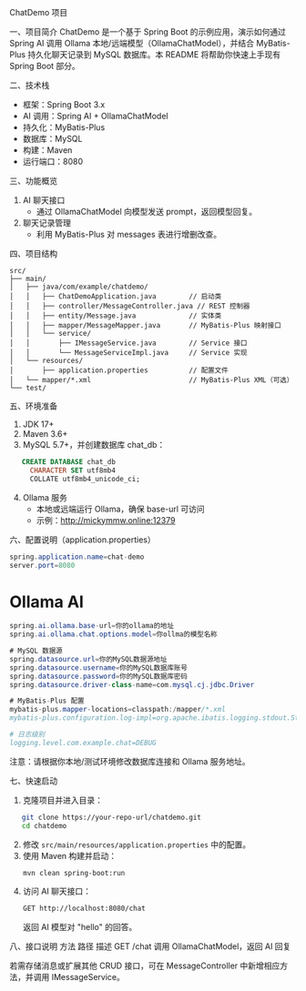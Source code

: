 ChatDemo 项目

一、项目简介
ChatDemo 是一个基于 Spring Boot 的示例应用，演示如何通过 Spring AI 调用 Ollama 本地/远端模型（OllamaChatModel），并结合 MyBatis-Plus 持久化聊天记录到 MySQL 数据库。本 README 将帮助你快速上手现有 Spring Boot 部分。

二、技术栈
- 框架：Spring Boot 3.x
- AI 调用：Spring AI + OllamaChatModel
- 持久化：MyBatis-Plus
- 数据库：MySQL
- 构建：Maven
- 运行端口：8080

三、功能概览
1. AI 聊天接口
   - 通过 OllamaChatModel 向模型发送 prompt，返回模型回复。
2. 聊天记录管理
   - 利用 MyBatis-Plus 对 messages 表进行增删改查。

四、项目结构
```
src/
├── main/
│   ├── java/com/example/chatdemo/
│   │   ├── ChatDemoApplication.java        // 启动类
│   │   ├── controller/MessageController.java // REST 控制器
│   │   ├── entity/Message.java             // 实体类
│   │   ├── mapper/MessageMapper.java       // MyBatis-Plus 映射接口
│   │   └── service/
│   │       ├── IMessageService.java        // Service 接口
│   │       └── MessageServiceImpl.java     // Service 实现
│   └── resources/
│       ├── application.properties          // 配置文件
│   └── mapper/*.xml                        // MyBatis-Plus XML（可选）
└── test/
```

五、环境准备
1. JDK 17+
2. Maven 3.6+
3. MySQL 5.7+，并创建数据库 chat_db：
```sql
   CREATE DATABASE chat_db
     CHARACTER SET utf8mb4
     COLLATE utf8mb4_unicode_ci;
```
4. Ollama 服务
   - 本地或远端运行 Ollama，确保 base-url 可访问
   - 示例：http://mickymmw.online:12379

六、配置说明（application.properties）
```java
spring.application.name=chat-demo
server.port=8080
```
# Ollama AI
```java
spring.ai.ollama.base-url=你的ollama的地址
spring.ai.ollama.chat.options.model=你ollma的模型名称

# MySQL 数据源
spring.datasource.url=你的MySQL数据源地址
spring.datasource.username=你的MySQL数据库账号
spring.datasource.password=你的MySQL数据库密码
spring.datasource.driver-class-name=com.mysql.cj.jdbc.Driver

# MyBatis-Plus 配置
mybatis-plus.mapper-locations=classpath:/mapper/*.xml
mybatis-plus.configuration.log-impl=org.apache.ibatis.logging.stdout.StdOutImpl

# 日志级别
logging.level.com.example.chat=DEBUG
```
注意：请根据你本地/测试环境修改数据库连接和 Ollama 服务地址。

七、快速启动
1. 克隆项目并进入目录：
```bash
   git clone https://your-repo-url/chatdemo.git
   cd chatdemo
```
2. 修改 ```src/main/resources/application.properties``` 中的配置。
3. 使用 Maven 构建并启动：
   ```bash
   mvn clean spring-boot:run
   ```
5. 访问 AI 聊天接口：
   ```bash
   GET http://localhost:8080/chat
   ```
   返回 AI 模型对 "hello" 的回答。

八、接口说明
方法    路径    描述
GET     /chat  调用 OllamaChatModel，返回 AI 回复

若需存储消息或扩展其他 CRUD 接口，可在 MessageController 中新增相应方法，并调用 IMessageService。
